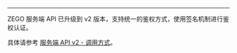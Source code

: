 <Title>如何在服务端 API 中进行鉴权认证?</Title>



- - -


ZEGO 服务端 API 已升级到 v2 版本，支持统一的鉴权方式，使用签名机制进行鉴权认证。

具体请参考 [服务端 API v2 - 调用方式](/real-time-video-server/api-reference/accessing-server-apis)。
